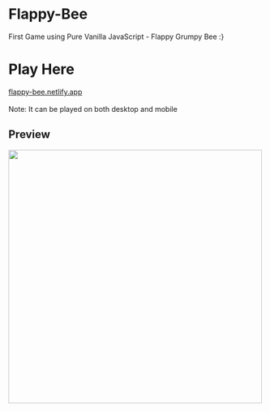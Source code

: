 # Flappy-Bee
First Game using Pure Vanilla JavaScript - Flappy Grumpy Bee :}

# Play Here
<a href="https://flappy-bee.netlify.app/">flappy-bee.netlify.app</a>
<br/><br/>
Note: It can be played on both desktop and mobile

## Preview
<img src="https://user-images.githubusercontent.com/58356073/98282973-f133cc00-1fd9-11eb-95af-b9d34238e96f.png" width="500px" height="auto">
